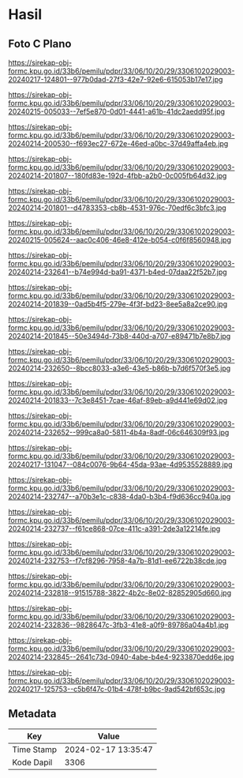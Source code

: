 # Hasil

## Foto C Plano

https://sirekap-obj-formc.kpu.go.id/33b6/pemilu/pdpr/33/06/10/20/29/3306102029003-20240217-124801--977b0dad-27f3-42e7-92e6-615053b17e17.jpg

https://sirekap-obj-formc.kpu.go.id/33b6/pemilu/pdpr/33/06/10/20/29/3306102029003-20240215-005033--7ef5e870-0d01-4441-a61b-41dc2aedd95f.jpg

https://sirekap-obj-formc.kpu.go.id/33b6/pemilu/pdpr/33/06/10/20/29/3306102029003-20240214-200530--f693ec27-672e-46ed-a0bc-37d49affa4eb.jpg

https://sirekap-obj-formc.kpu.go.id/33b6/pemilu/pdpr/33/06/10/20/29/3306102029003-20240214-201807--180fd83e-192d-4fbb-a2b0-0c005fb64d32.jpg

https://sirekap-obj-formc.kpu.go.id/33b6/pemilu/pdpr/33/06/10/20/29/3306102029003-20240214-201801--d4783353-cb8b-4531-976c-70edf6c3bfc3.jpg

https://sirekap-obj-formc.kpu.go.id/33b6/pemilu/pdpr/33/06/10/20/29/3306102029003-20240215-005624--aac0c406-46e8-412e-b054-c0f6f8560948.jpg

https://sirekap-obj-formc.kpu.go.id/33b6/pemilu/pdpr/33/06/10/20/29/3306102029003-20240214-232641--b74e994d-ba91-4371-b4ed-07daa22f52b7.jpg

https://sirekap-obj-formc.kpu.go.id/33b6/pemilu/pdpr/33/06/10/20/29/3306102029003-20240214-201839--0ad5b4f5-279e-4f3f-bd23-8ee5a8a2ce90.jpg

https://sirekap-obj-formc.kpu.go.id/33b6/pemilu/pdpr/33/06/10/20/29/3306102029003-20240214-201845--50e3494d-73b8-440d-a707-e89471b7e8b7.jpg

https://sirekap-obj-formc.kpu.go.id/33b6/pemilu/pdpr/33/06/10/20/29/3306102029003-20240214-232650--8bcc8033-a3e6-43e5-b86b-b7d6f570f3e5.jpg

https://sirekap-obj-formc.kpu.go.id/33b6/pemilu/pdpr/33/06/10/20/29/3306102029003-20240214-201833--7c3e8451-7cae-46af-89eb-a9d441e69d02.jpg

https://sirekap-obj-formc.kpu.go.id/33b6/pemilu/pdpr/33/06/10/20/29/3306102029003-20240214-232652--999ca8a0-5811-4b4a-8adf-06c646309f93.jpg

https://sirekap-obj-formc.kpu.go.id/33b6/pemilu/pdpr/33/06/10/20/29/3306102029003-20240217-131047--084c0076-9b64-45da-93ae-4d9535528889.jpg

https://sirekap-obj-formc.kpu.go.id/33b6/pemilu/pdpr/33/06/10/20/29/3306102029003-20240214-232747--a70b3e1c-c838-4da0-b3b4-f9d636cc940a.jpg

https://sirekap-obj-formc.kpu.go.id/33b6/pemilu/pdpr/33/06/10/20/29/3306102029003-20240214-232737--f61ce868-07ce-411c-a391-2de3a12214fe.jpg

https://sirekap-obj-formc.kpu.go.id/33b6/pemilu/pdpr/33/06/10/20/29/3306102029003-20240214-232753--f7cf8296-7958-4a7b-81d1-ee6722b38cde.jpg

https://sirekap-obj-formc.kpu.go.id/33b6/pemilu/pdpr/33/06/10/20/29/3306102029003-20240214-232818--91515788-3822-4b2c-8e02-82852905d660.jpg

https://sirekap-obj-formc.kpu.go.id/33b6/pemilu/pdpr/33/06/10/20/29/3306102029003-20240214-232836--9828647c-3fb3-41e8-a0f9-89786a04a4b1.jpg

https://sirekap-obj-formc.kpu.go.id/33b6/pemilu/pdpr/33/06/10/20/29/3306102029003-20240214-232845--2641c73d-0940-4abe-b4e4-9233870edd6e.jpg

https://sirekap-obj-formc.kpu.go.id/33b6/pemilu/pdpr/33/06/10/20/29/3306102029003-20240217-125753--c5b6f47c-01b4-478f-b9bc-9ad542bf653c.jpg


## Metadata

| Key        | Value               |
| ---------- | ------------------- |
| Time Stamp | 2024-02-17 13:35:47 |
| Kode Dapil | 3306                |



